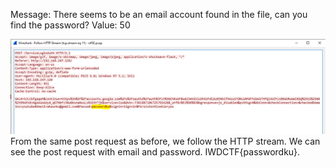 Message: There seems to be an email account found in the file, can you find the password?
Value: 50

<img src="https://github.com/CSBCTF/IWDCTF/blob/55945cdf96ca0b102c57787469a8ebc9d6cc91f4/Network/Plain%20Sight%204/files/4.png">
From the same post request as before, we follow the HTTP stream.  
We can see the post request with email and password. IWDCTF{passwordku}.
